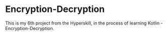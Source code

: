 # Encryption-Decryption
This is my 6th project from the Hyperskill, in the process of learning Kotlin - Encryption-Decryption.
